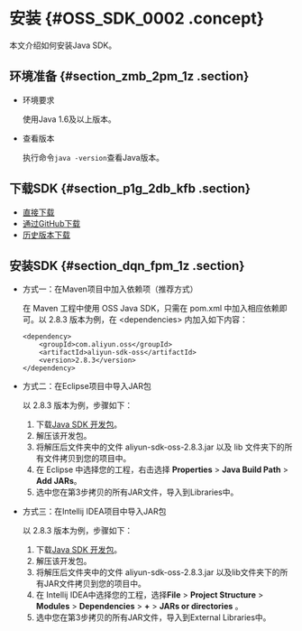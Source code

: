 # 安装 {#OSS_SDK_0002 .concept}

本文介绍如何安装Java SDK。

## 环境准备 {#section_zmb_2pm_1z .section}

-   环境要求

    使用Java 1.6及以上版本。

-   查看版本

    执行命令`java -version`查看Java版本。


## 下载SDK {#section_p1g_2db_kfb .section}

-   [直接下载](http://docs-aliyun.cn-hangzhou.oss.aliyun-inc.com/assets/attach/92588/APP_zh/1538981565531/aliyun-oss-java-sdk-2.8.3.zip)
-   [通过GitHub下载](https://github.com/aliyun/aliyun-oss-java-sdk)
-   [历史版本下载](https://github.com/aliyun/aliyun-oss-java-sdk/releases)

## 安装SDK {#section_dqn_fpm_1z .section}

-   方式一：在Maven项目中加入依赖项（推荐方式）

    在 Maven 工程中使用 OSS Java SDK，只需在 pom.xml 中加入相应依赖即可。以 2.8.3 版本为例，在 <dependencies\> 内加入如下内容：

    ```
    <dependency>
        <groupId>com.aliyun.oss</groupId>
        <artifactId>aliyun-sdk-oss</artifactId>
        <version>2.8.3</version>
    </dependency>
    ```

-   方式二：在Eclipse项目中导入JAR包

    以 2.8.3 版本为例，步骤如下：

    1.  下载[Java SDK 开发包](http://docs-aliyun.cn-hangzhou.oss.aliyun-inc.com/assets/attach/92588/APP_zh/1538981909662/aliyun_java_sdk_2.8.3.zip)。
    2.  解压该开发包。
    3.  将解压后文件夹中的文件 aliyun-sdk-oss-2.8.3.jar 以及 lib 文件夹下的所有文件拷贝到您的项目中。
    4.  在 Eclipse 中选择您的工程，右击选择 **Properties** \> **Java Build Path** \> **Add JARs**。
    5.  选中您在第3步拷贝的所有JAR文件，导入到Libraries中。
-   方式三：在Intellij IDEA项目中导入JAR包

    以 2.8.3 版本为例，步骤如下：

    1.  下载[Java SDK 开发包](http://docs-aliyun.cn-hangzhou.oss.aliyun-inc.com/assets/attach/92588/APP_zh/1538981909662/aliyun_java_sdk_2.8.3.zip)。
    2.  解压该开发包。
    3.  将解压后文件夹中的文件 aliyun-sdk-oss-2.8.3.jar 以及lib文件夹下的所有JAR文件拷贝到您的项目中。
    4.  在 Intellij IDEA中选择您的工程，选择**File** \> **Project Structure** \> **Modules** \> **Dependencies** \> **+** \> **JARs or directories** 。
    5.  选中您在第3步拷贝的所有JAR文件，导入到External Libraries中。


